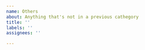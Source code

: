 ```yaml
---
name: Others
about: Anything that's not in a previous cathegory
title: ''
labels: ''
assignees: ''

---
```



